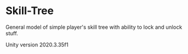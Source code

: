 # Skill-Tree
General model of simple player's skill tree with ability to lock and unlock stuff.

Unity version 2020.3.35f1
